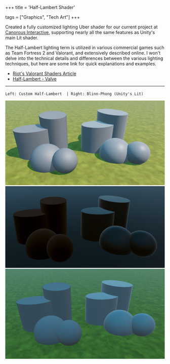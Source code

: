 +++
title = 'Half-Lambert Shader'

tags = ["Graphics", "Tech Art"]
+++

Created a fully customized lighting Uber shader for our current project at [Canorous Interactive](https://www.canorousinteractive.com/), supporting nearly all the same features as Unity's main Lit shader.

The Half-Lambert lighting term is utilized in various commercial games such as Team Fortress 2 and Valorant, and extensively described online. I won't delve into the technical details and differences between the various lighting techniques, but here are some link for quick explanations and examples.

- [Riot's Valorant Shaders Article](https://technology.riotgames.com/news/valorant-shaders-and-gameplay-clarity)
- [Half-Lambert - Valve](https://developer.valvesoftware.com/wiki/Half_Lambert)

---

`Left: Custom Half-Lambert  | Right: Blinn-Phong (Unity's Lit)`

![](./lit_comparison.png)
![](./fresnel_metallic_analysis.png)
![](./ambient_only_comparison.png)
